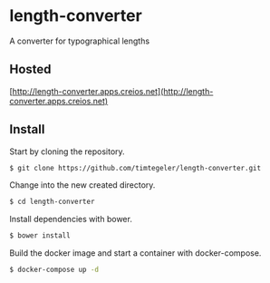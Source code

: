 # length-converter

A converter for typographical lengths

## Hosted

[http://length-converter.apps.creios.net](http://length-converter.apps.creios.net)


## Install

Start by cloning the repository.

```sh
$ git clone https://github.com/timtegeler/length-converter.git
```

Change into the new created directory.

```sh
$ cd length-converter
```

Install dependencies with bower.

```sh
$ bower install
```

Build the docker image and start a container with docker-compose.

```sh
$ docker-compose up -d
```